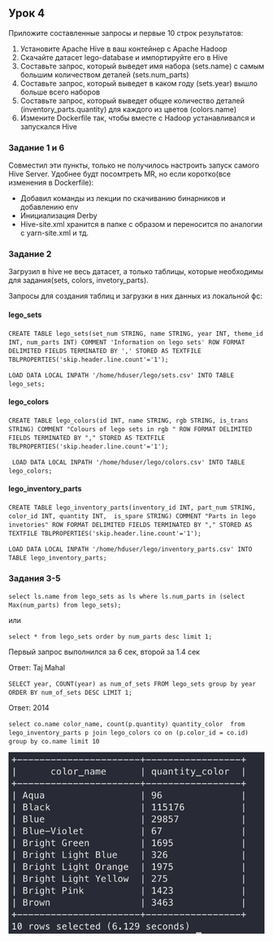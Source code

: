 ## Урок 4

Приложите составленные запросы и первые 10 строк результатов:
1. Установите Apache Hive в ваш контейнер с Apache Hadoop
2. Скачайте датасет lego-database и импортируйте его в Hive
3. Составьте запрос, который выведет имя набора (sets.name) с самым большим количеством деталей (sets.num_parts)
4. Составьте запрос, который выведет в каком году (sets.year) вышло больше всего наборов
5. Составьте запрос, который выведет общее количество деталей (inventory_parts.quantity) для каждого из цветов (colors.name)
6. Измените Dockerfile так, чтобы вместе с Hadoop устанавливался и запускался Hive

### Задание 1 и 6

Совместил эти пункты, только не получилось настроить запуск самого Hive Server. Удобнее будт посомтреть MR, но если коротко(все изменения в Dockerfile): 
 - Добавил команды из лекции по скачиванию бинарников и добавлению env
 - Инициализация Derby
 - Hive-site.xml хранится в папке с образом и переносится по аналогии с yarn-site.xml и тд.

### Задание 2

Загрузил в hive не весь датасет, а только таблицы, которые необходимы для задания(sets, colors, invetory_parts).

Запросы для создания таблиц и загрузки в них данных из локальной фс:

#### lego_sets

`CREATE TABLE lego_sets(set_num STRING, name STRING, year INT, theme_id INT,
num_parts INT)
COMMENT 'Information on lego sets'
ROW FORMAT DELIMITED
FIELDS TERMINATED BY ','
STORED AS TEXTFILE
TBLPROPERTIES('skip.header.line.count'='1');`

`LOAD DATA LOCAL INPATH '/home/hduser/lego/sets.csv' INTO TABLE lego_sets;`

#### lego_colors

`CREATE TABLE lego_colors(id INT, name STRING, rgb STRING, is_trans STRING)
COMMENT "Colours of lego sets in rgb "
ROW FORMAT DELIMITED
FIELDS TERMINATED BY ","
STORED AS TEXTFILE
TBLPROPERTIES('skip.header.line.count'='1');`

` LOAD DATA LOCAL INPATH '/home/hduser/lego/colors.csv' INTO TABLE lego_colors;`

#### lego_inventory_parts

`CREATE TABLE lego_inventory_parts(inventory_id INT, part_num STRING, color_id INT, quantity INT,  is_spare STRING)
COMMENT "Parts in lego invetories"
ROW FORMAT DELIMITED
FIELDS TERMINATED BY ","
STORED AS TEXTFILE
TBLPROPERTIES('skip.header.line.count'='1');`

`LOAD DATA LOCAL INPATH '/home/hduser/lego/inventory_parts.csv' INTO TABLE lego_inventory_parts;`


### Задания 3-5

`select ls.name from lego_sets as ls where ls.num_parts in (select Max(num_parts) from lego_sets);`

или 

`select * from lego_sets order by num_parts desc limit 1;`

Первый запрос выполнился за 6 сек, второй за 1.4 сек

Ответ: Taj Mahal

`SELECT year, COUNT(year) as num_of_sets FROM lego_sets group by year ORDER BY num_of_sets DESC LIMIT 1;`

Ответ: 2014

`select co.name color_name, count(p.quantity) quantity_color  from lego_inventory_parts p join lego_colors co on (p.color_id = co.id) group by co.name limit 10`

![Colors quantity](data/images/colors_quantity.png)
